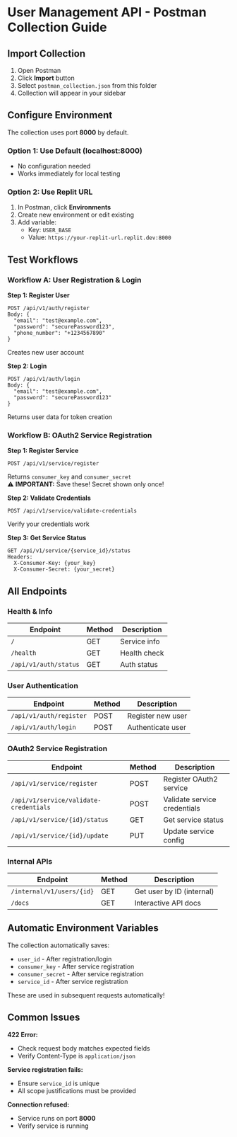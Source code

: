 # User Management API - Postman Collection Guide

## Import Collection

1. Open Postman
2. Click **Import** button
3. Select `postman_collection.json` from this folder
4. Collection will appear in your sidebar

## Configure Environment

The collection uses port **8000** by default.

### Option 1: Use Default (localhost:8000)
- No configuration needed
- Works immediately for local testing

### Option 2: Use Replit URL
1. In Postman, click **Environments**
2. Create new environment or edit existing
3. Add variable:
   - Key: `USER_BASE`
   - Value: `https://your-replit-url.replit.dev:8000`

## Test Workflows

### Workflow A: User Registration & Login

**Step 1: Register User**
```
POST /api/v1/auth/register
Body: {
  "email": "test@example.com",
  "password": "securePassword123",
  "phone_number": "+1234567890"
}
```
Creates new user account

**Step 2: Login**
```
POST /api/v1/auth/login
Body: {
  "email": "test@example.com",
  "password": "securePassword123"
}
```
Returns user data for token creation

### Workflow B: OAuth2 Service Registration

**Step 1: Register Service**
```
POST /api/v1/service/register
```
Returns `consumer_key` and `consumer_secret`  
⚠️ **IMPORTANT:** Save these! Secret shown only once!

**Step 2: Validate Credentials**
```
POST /api/v1/service/validate-credentials
```
Verify your credentials work

**Step 3: Get Service Status**
```
GET /api/v1/service/{service_id}/status
Headers:
  X-Consumer-Key: {your_key}
  X-Consumer-Secret: {your_secret}
```

## All Endpoints

### Health & Info
| Endpoint | Method | Description |
|----------|--------|-------------|
| `/` | GET | Service info |
| `/health` | GET | Health check |
| `/api/v1/auth/status` | GET | Auth status |

### User Authentication
| Endpoint | Method | Description |
|----------|--------|-------------|
| `/api/v1/auth/register` | POST | Register new user |
| `/api/v1/auth/login` | POST | Authenticate user |

### OAuth2 Service Registration
| Endpoint | Method | Description |
|----------|--------|-------------|
| `/api/v1/service/register` | POST | Register OAuth2 service |
| `/api/v1/service/validate-credentials` | POST | Validate service credentials |
| `/api/v1/service/{id}/status` | GET | Get service status |
| `/api/v1/service/{id}/update` | PUT | Update service config |

### Internal APIs
| Endpoint | Method | Description |
|----------|--------|-------------|
| `/internal/v1/users/{id}` | GET | Get user by ID (internal) |
| `/docs` | GET | Interactive API docs |

## Automatic Environment Variables

The collection automatically saves:
- `user_id` - After registration/login
- `consumer_key` - After service registration
- `consumer_secret` - After service registration  
- `service_id` - After service registration

These are used in subsequent requests automatically!

## Common Issues

**422 Error:**
- Check request body matches expected fields
- Verify Content-Type is `application/json`

**Service registration fails:**
- Ensure `service_id` is unique
- All scope justifications must be provided

**Connection refused:**
- Service runs on port **8000**
- Verify service is running
